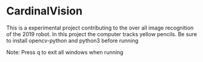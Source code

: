 # CardinalVision
This is a experimental project contributing to the over all image recognition of the 2019 robot. In this project the computer tracks yellow pencils.
Be sure to install opencv-python and python3 before running

Note: Press q to exit all windows when running
